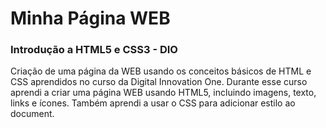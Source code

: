 # Minha Página WEB
### Introdução a HTML5 e CSS3 - DIO
 Criação de uma página da WEB usando os conceitos básicos de HTML e CSS aprendidos no curso da Digital Innovation One. Durante esse curso
 aprendi a criar uma página WEB usando HTML5, incluindo imagens, texto, links e ícones. Também aprendi a usar o CSS para adicionar estilo ao
 document.
